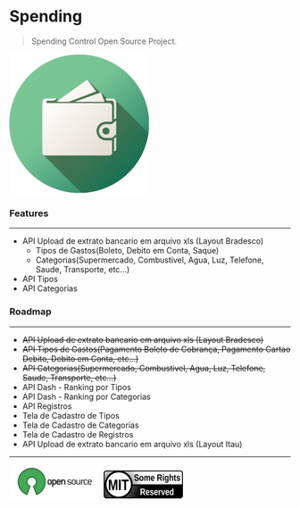 # Spending

> Spending Control Open Source Project.

![Spending Logo](spending-logo.png)

### Features
------------

- API Upload de extrato bancario em arquivo xls (Layout Bradesco)
    - Tipos de Gastos(Boleto, Debito em Conta, Saque)   
    - Categorias(Supermercado, Combustivel, Agua, Luz, Telefone, Saude, Transporte, etc...)     
- API Tipos
- API Categorias
    
### Roadmap
-----------
- ~~API Upload de extrato bancario em arquivo xls (Layout Bradesco)~~
- ~~API Tipos de Gastos(Pagamento Boleto de Cobrança, Pagamento Cartao Debito, Debito em Conta, etc...)~~
- ~~API Categorias(Supermercado, Combustivel, Agua, Luz, Telefone, Saude, Transporte, etc...)~~
- API Dash - Ranking por Tipos
- API Dash - Ranking por Categorias
- API Registros
- Tela de Cadastro de Tipos
- Tela de Cadastro de Categorias
- Tela de Cadastro de Registros    
- API Upload de extrato bancario em arquivo xls (Layout Itau)
         
---

[![Open Source](opensource-logo.png)](https://opensource.org/licenses/MIT) [![MIT license](mit-logo.png)](LICENSE)